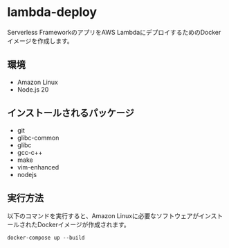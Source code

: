 # lambda-deploy

Serverless FrameworkのアプリをAWS LambdaにデプロイするためのDockerイメージを作成します。

## 環境
- Amazon Linux
- Node.js 20

## インストールされるパッケージ
- git
- glibc-common
- glibc
- gcc-c++
- make
- vim-enhanced
- nodejs

## 実行方法
以下のコマンドを実行すると、Amazon Linuxに必要なソフトウェアがインストールされたDockerイメージが作成されます。

`docker-compose up --build`


